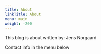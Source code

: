 ```yaml
---
title: About
linkTitle: About
menu: main
weight: -200
---
```


This blog is about
written by: Jens Norgaard

Contact info in the menu below